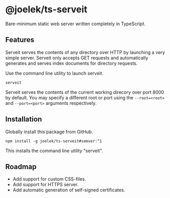 # @joelek/ts-serveit

Bare-minimum static web server written completely in TypeScript.

## Features

Serveit serves the contents of any directory over HTTP by launching a very simple server. Serveit only accepts GET requests and automatically generates and serves index documents for directory requests.

Use the command line utility to launch serveit.

```
serveit
```

Serveit serves the contents of the current working direcory over port 8000 by default. You may specify a different root or port using the `--root=<root>` and `--port=<port>` arguments respectively.

## Installation

Globally install this package from GitHub.

```
npm install -g joelek/ts-serveit#semver:^1
```

This installs the command line utility "serveit".

## Roadmap

* Add support for custom CSS-files.
* Add support for HTTPS server.
* Add automatic generation of self-signed certificates.
